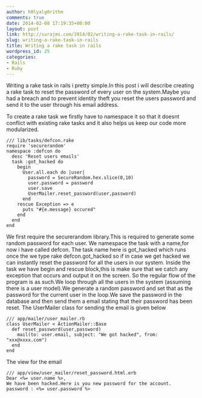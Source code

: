 ```yaml
---
author: h0lyalg0rithm
comments: true
date: 2014-02-08 17:19:35+00:00
layout: post
link: http://surajms.com/2014/02/writing-a-rake-task-in-rails/
slug: writing-a-rake-task-in-rails
title: Writing a rake task in rails
wordpress_id: 25
categories:
- Rails
- Ruby
---
```


Writing a rake task in rails i pretty simple.In this post i will describe creating a rake task to reset the password of every user on the system.Maybe you had a breach and to prevent identity theft you reset the users password and send it to the user through his email address.

To create a rake task we firstly have to namespace it so that it doesnt conflict with existing rake tasks and it also helps us keep our code more modularized.


    
    
    /// lib/tasks/defcon.rake
    require 'securerandom'
    namespace :defcon do
      desc 'Reset users emails'
      task :got_hacked do
        begin
          User.all.each do |user|
            password = SecureRandom.hex.slice(0,10)
            user.password = password
            user.save
            UserMailer.reset_password(user,password)
          end
        rescue Exception => e
          puts "#{e.message} occured"
        end
      end
    end
    


We first require the securerandom library.This is required to generate some random password for each user.
We namespace the task with a name,for now i have called defcon.
The task name here is got_hacked which runs once the we type rake defcon.got_hacked so if in case we get hacked we can instantly reset the password for all the users in our system.
Inside the task we have begin and rescue block,this is make sure that we catch any exception that occurs and output it on the screen.
So the regular flow of the program is as such.We loop through all the users in the system (assuming there is a user model).We generate a random password and set that as the password for the current user in the loop.We save the password in the database and then send them a email stating that their password has been reset.
The UserMailer class for sending the email is given below

    
    
    /// app/mailer/user_mailer.rb
    class UserMailer < ActionMailer::Base
      def reset_password(user,password)
        mail(to: user.email, subject: "We got hacked", from: "xxx@xxxx.com")
      end
    end
    


The view for the email

    
    
    /// app/view/user_mailer/reset_password.html.erb
    Dear <%= user.name %>,
    We have been hacked.Here is you new password for the account.
    password : <%= user.password %>
    
